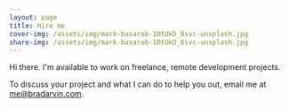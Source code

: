 ```yaml
---
layout: page
title: Hire me
cover-img: /assets/img/mark-basarab-1OtUkD_8svc-unsplash.jpg
share-img: /assets/img/mark-basarab-1OtUkD_8svc-unsplash.jpg
---
```


Hi there. I'm available to work on freelance, remote development projects. 

To discuss your project and what I can do to help you out, email me at me@bradarvin.com.
